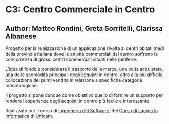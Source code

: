 <h1>C3: Centro Commerciale in Centro</h1>
<h2> Author: Matteo Rondini, Greta Sorritelli, Clarissa Albanese</h2>


Progetto per la realizzazione di un'applicazione rivolta ai centri abitati medi della provincia italiana
dove le attività commerciali del centro soffrono la concorrenza di grossi centri commerciali 
situati nelle periferie.


L’idea di fondo è considerare il trasporto della merce, una volta acquistata, 
una delle scomodità principali degli acquisti in centro,
oltre alla più difficile collocazione dei punti vendita in relazione a specifiche categorie merceologiche.

Il progetto si pone dunque come obiettivo quello di fornire un supporto 
per rendere l’esperienza degli acquisti in centro più facile e interessante.



Realizzato per il corso di 
<a href="http://didattica.cs.unicam.it/doku.php?id=didattica:triennale:ids:ay_2021:main"> Ingegneria del Software</a>,
del <a href="https://www.cs.unicam.it/">Corso di Laurea in Informatica</a> di <a href="http://www.unicam.it/">Unicam</a>.